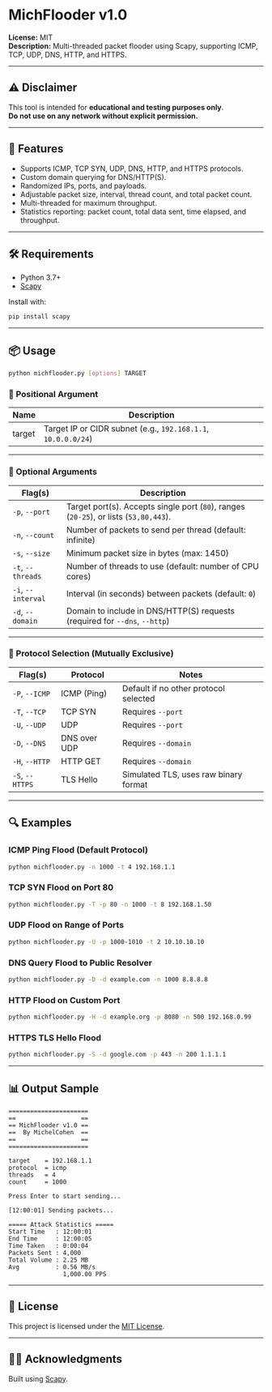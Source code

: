 # MichFlooder v1.0

**License:** MIT  
**Description:** Multi-threaded packet flooder using Scapy, supporting ICMP, TCP, UDP, DNS, HTTP, and HTTPS.

---

## ⚠️ Disclaimer

This tool is intended for **educational and testing purposes only**.  
**Do not use on any network without explicit permission.**

---

## 🚀 Features

- Supports ICMP, TCP SYN, UDP, DNS, HTTP, and HTTPS protocols.
- Custom domain querying for DNS/HTTP(S).
- Randomized IPs, ports, and payloads.
- Adjustable packet size, interval, thread count, and total packet count.
- Multi-threaded for maximum throughput.
- Statistics reporting: packet count, total data sent, time elapsed, and throughput.

---

## 🛠️ Requirements

- Python 3.7+
- [Scapy](https://scapy.net/)

Install with:

```bash
pip install scapy
````

---

## 📦 Usage

```bash
python michflooder.py [options] TARGET
```

### 🔹 Positional Argument

| Name   | Description                                                   |
| ------ | ------------------------------------------------------------- |
| target | Target IP or CIDR subnet (e.g., `192.168.1.1`, `10.0.0.0/24`) |

---

### 🔸 Optional Arguments

| Flag(s)            | Description                                                                           |
| ------------------ | ------------------------------------------------------------------------------------- |
| `-p`, `--port`     | Target port(s). Accepts single port (`80`), ranges (`20-25`), or lists (`53,80,443`). |
| `-n`, `--count`    | Number of packets to send per thread (default: infinite)                              |
| `-s`, `--size`     | Minimum packet size in bytes (max: 1450)                                              |
| `-t`, `--threads`  | Number of threads to use (default: number of CPU cores)                               |
| `-i`, `--interval` | Interval (in seconds) between packets (default: `0`)                                  |
| `-d`, `--domain`   | Domain to include in DNS/HTTP(S) requests (required for `--dns`, `--http`) |

---

### 🔻 Protocol Selection (Mutually Exclusive)

| Flag(s)         | Protocol     | Notes                                 |
| --------------- | ------------ | ------------------------------------- |
| `-P`, `--ICMP`  | ICMP (Ping)  | Default if no other protocol selected |
| `-T`, `--TCP`   | TCP SYN      | Requires `--port`                     |
| `-U`, `--UDP`   | UDP          | Requires `--port`                     |
| `-D`, `--DNS`   | DNS over UDP | Requires `--domain`                   |
| `-H`, `--HTTP`  | HTTP GET     | Requires `--domain`                   |
| `-S`, `--HTTPS` | TLS Hello    | Simulated TLS, uses raw binary format |

---

## 🔍 Examples

### ICMP Ping Flood (Default Protocol)

```bash
python michflooder.py -n 1000 -t 4 192.168.1.1
```

### TCP SYN Flood on Port 80

```bash
python michflooder.py -T -p 80 -n 1000 -t 8 192.168.1.50
```

### UDP Flood on Range of Ports

```bash
python michflooder.py -U -p 1000-1010 -t 2 10.10.10.10
```

### DNS Query Flood to Public Resolver

```bash
python michflooder.py -D -d example.com -n 1000 8.8.8.8
```

### HTTP Flood on Custom Port

```bash
python michflooder.py -H -d example.org -p 8080 -n 500 192.168.0.99
```

### HTTPS TLS Hello Flood

```bash
python michflooder.py -S -d google.com -p 443 -n 200 1.1.1.1
```

---

## 📊 Output Sample

```
======================
==                  ==
== MichFlooder v1.0 ==
==  By MichelCohen  ==
==                  ==
======================

target    = 192.168.1.1
protocol  = icmp
threads   = 4
count     = 1000

Press Enter to start sending...

[12:00:01] Sending packets...

===== Attack Statistics =====
Start Time   : 12:00:01
End Time     : 12:00:05
Time Taken   : 0:00:04
Packets Sent : 4,000
Total Volume : 2.25 MB
Avg          : 0.56 MB/s
               1,000.00 PPS
```

---

## 📄 License

This project is licensed under the [MIT License](LICENSE).

---

## 🙋‍♂️ Acknowledgments

Built using [Scapy](https://scapy.net/).


